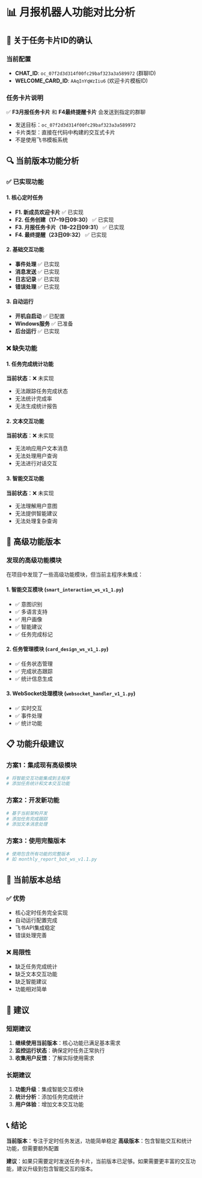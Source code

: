 # 📊 月报机器人功能对比分析

## 🎯 关于任务卡片ID的确认

### 当前配置
- **CHAT_ID**: `oc_07f2d3d314f00fc29baf323a3a589972` (群聊ID)
- **WELCOME_CARD_ID**: `AAqInYqWzIiu6` (欢迎卡片模板ID)

### 任务卡片说明
✅ **F3月报任务卡片** 和 **F4最终提醒卡片** 会发送到指定的群聊
- 发送目标：`oc_07f2d3d314f00fc29baf323a3a589972`
- 卡片类型：直接在代码中构建的交互式卡片
- 不是使用飞书模板系统

## 🔍 当前版本功能分析

### ✅ 已实现功能

#### 1. 核心定时任务
- **F1. 新成员欢迎卡片** ✅ 已实现
- **F2. 任务创建（17–19日09:30）** ✅ 已实现
- **F3. 月报任务卡片（18–22日09:31）** ✅ 已实现
- **F4. 最终提醒（23日09:32）** ✅ 已实现

#### 2. 基础交互功能
- **事件处理** ✅ 已实现
- **消息发送** ✅ 已实现
- **日志记录** ✅ 已实现
- **错误处理** ✅ 已实现

#### 3. 自动运行
- **开机自启动** ✅ 已配置
- **Windows服务** ✅ 已准备
- **后台运行** ✅ 已实现

### ❌ 缺失功能

#### 1. 任务完成统计功能
**当前状态**：❌ 未实现
- 无法跟踪任务完成状态
- 无法统计完成率
- 无法生成统计报告

#### 2. 文本交互功能
**当前状态**：❌ 未实现
- 无法响应用户文本消息
- 无法处理用户查询
- 无法进行对话交互

#### 3. 智能交互功能
**当前状态**：❌ 未实现
- 无法理解用户意图
- 无法提供智能建议
- 无法处理复杂查询

## 🚀 高级功能版本

### 发现的高级功能模块

在项目中发现了一些高级功能模块，但当前主程序未集成：

#### 1. 智能交互模块 (`smart_interaction_ws_v1_1.py`)
- ✅ 意图识别
- ✅ 多语言支持
- ✅ 用户画像
- ✅ 智能建议
- ✅ 任务完成标记

#### 2. 任务管理模块 (`card_design_ws_v1_1.py`)
- ✅ 任务状态管理
- ✅ 完成状态跟踪
- ✅ 统计信息生成

#### 3. WebSocket处理模块 (`websocket_handler_v1_1.py`)
- ✅ 实时交互
- ✅ 事件处理
- ✅ 统计功能

## 📋 功能升级建议

### 方案1：集成现有高级模块
```bash
# 将智能交互功能集成到主程序
# 添加任务统计和文本交互功能
```

### 方案2：开发新功能
```bash
# 基于当前架构开发
# 添加任务完成跟踪
# 添加文本消息处理
```

### 方案3：使用完整版本
```bash
# 使用包含所有功能的完整版本
# 如 monthly_report_bot_ws_v1.1.py
```

## 🎯 当前版本总结

### ✅ 优势
- 核心定时任务完全实现
- 自动运行配置完成
- 飞书API集成稳定
- 错误处理完善

### ❌ 局限性
- 缺乏任务完成统计
- 缺乏文本交互功能
- 缺乏智能建议
- 功能相对简单

## 🔧 建议

### 短期建议
1. **继续使用当前版本**：核心功能已满足基本需求
2. **监控运行状态**：确保定时任务正常执行
3. **收集用户反馈**：了解实际使用需求

### 长期建议
1. **功能升级**：集成智能交互模块
2. **统计分析**：添加任务完成统计
3. **用户体验**：增加文本交互功能

## 📞 结论

**当前版本**：专注于定时任务发送，功能简单稳定
**高级版本**：包含智能交互和统计功能，但需要额外配置

**建议**：如果只需要定时发送任务卡片，当前版本已足够。如果需要更丰富的交互功能，建议升级到包含智能交互的版本。
